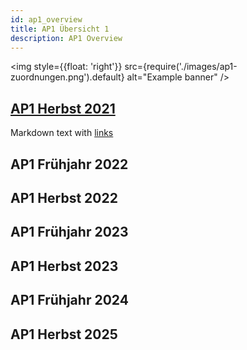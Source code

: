 ```yaml
---
id: ap1_overview
title: AP1 Übersicht 1
description: AP1 Overview
---
```

<img style={{float: 'right'}}
src={require('./images/ap1-zuordnungen.png').default}
alt="Example banner"
/>

## [AP1 Herbst 2021](./ap1h_2021.md)
Markdown text with [links](hello.md)
## AP1 Frühjahr 2022
## AP1 Herbst 2022
## AP1 Frühjahr 2023
## AP1 Herbst 2023
## AP1 Frühjahr 2024
## AP1 Herbst 2025
